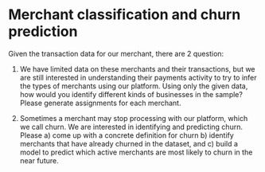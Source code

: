# Merchant classification and churn prediction

Given the transaction data for our merchant, there are 2 question:

1. We have limited data on these merchants and their transactions, but we are still interested in understanding their payments activity to try to infer the types of merchants using our platform. Using only the given data, how would you identify different kinds of businesses in the sample? Please generate assignments for each merchant.

2. Sometimes a merchant may stop processing with our platform, which we call churn. We are interested in identifying and predicting churn. Please a) come up with a concrete definition for churn b) identify merchants that have already churned in the dataset, and c) build a model to predict which active merchants are most likely to churn in the near future.
